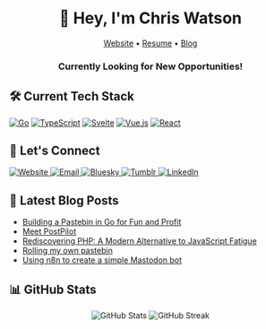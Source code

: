<div align="center">
  <h1>👋 Hey, I'm Chris Watson</h1>
  <p>
    <a href="https://watzon.tech">Website</a> •
    <a href="https://watzon.tech/resume">Resume</a> •
    <a href="https://watzon.tech/blog">Blog</a>
  </p>
  <h3>Currently Looking for New Opportunities!</h3>
</div>

## 🛠️ Current Tech Stack
<p>
  <a href="https://golang.org/"><img src="https://img.shields.io/badge/-Go-00ADD8?style=for-the-badge&logo=go&logoColor=white" alt="Go" /></a>
  <a href="https://www.typescriptlang.org/"><img src="https://img.shields.io/badge/-TypeScript-3178C6?style=for-the-badge&logo=typescript&logoColor=white" alt="TypeScript" /></a>
  <a href="https://svelte.dev/"><img src="https://img.shields.io/badge/-Svelte-FF3E00?style=for-the-badge&logo=svelte&logoColor=white" alt="Svelte" /></a>
  <a href="https://vuejs.org/"><img src="https://img.shields.io/badge/-Vue.js-4FC08D?style=for-the-badge&logo=vue.js&logoColor=white" alt="Vue.js" /></a>
  <a href="https://reactjs.org/"><img src="https://img.shields.io/badge/-React-61DAFB?style=for-the-badge&logo=react&logoColor=black" alt="React" /></a>
</p>

## 🤝 Let's Connect
<p>
  <a href="https://watzon.tech">
    <img src="https://img.shields.io/badge/-Website-000000?style=for-the-badge&logo=safari&logoColor=white" alt="Website" />
  </a>
  <a href="mailto:cawatson1993@gmail.com">
    <img src="https://img.shields.io/badge/-Email-D14836?style=for-the-badge&logo=gmail&logoColor=white" alt="Email" />
  </a>
  <a href="https://bsky.app/profile/watzon2.bsky.social">
    <img src="https://img.shields.io/badge/-Bluesky-00A3E0?style=for-the-badge&logo=bluesky&logoColor=white" alt="Bluesky" />
  </a>
  <a href="https://www.tumblr.com/byte-my-ascii">
    <img src="https://img.shields.io/badge/-Tumblr-36465D?style=for-the-badge&logo=tumblr&logoColor=white" alt="Tumblr" />
  </a>
  <a href="https://www.linkedin.com/in/watzon1993/">
    <img src="https://img.shields.io/badge/-LinkedIn-0077B5?style=for-the-badge&logo=linkedin&logoColor=white" alt="LinkedIn" />
  </a>
</p>

## 📝 Latest Blog Posts
<!-- BLOG-POST-LIST:START -->
- [Building a Pastebin in Go for Fun and Profit](/blog/building-a-pastebin-in-go-for-fun-and-profit)
- [Meet PostPilot](/blog/meet-postpilot)
- [Rediscovering PHP: A Modern Alternative to JavaScript Fatigue](/blog/rediscovering-php-a-modern-alternative-to-javascript-fatigue)
- [Rolling my own pastebin](/blog/rolling-my-own-pastebin)
- [Using n8n to create a simple Mastodon bot](/blog/using-n8n-to-create-a-simple-mastodon-bot)
<!-- BLOG-POST-LIST:END -->

## 📊 GitHub Stats
<div align="center">
  <img src="https://github-readme-stats.vercel.app/api?username=watzon&show_icons=true&theme=dark" alt="GitHub Stats" />
  <img src="https://github-readme-streak-stats.herokuapp.com/?user=watzon&theme=dark" alt="GitHub Streak" />
</div>